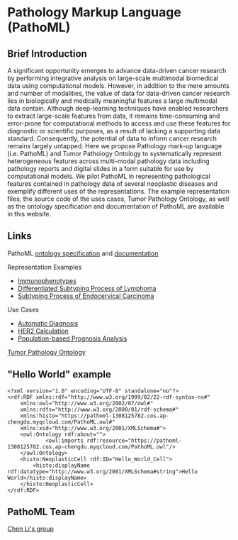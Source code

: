 # Pathology Markup Language (PathoML)



## Brief Introduction

A significant opportunity emerges to advance data-driven cancer research by performing integrative analysis on large-scale multimodal biomedical data using computational models. However, in addition to the mere amounts and number of modalities, the value of data for data-driven cancer research lies in biologically and medically meaningful features a large multimodal data contain. Although deep-learning techniques have enabled researchers to extract large-scale features from data, it remains time-consuming and error-prone for computational methods to access and use these features for diagnostic or scientific purposes, as a result of lacking a supporting data standard. Consequently, the potential of data to inform cancer research remains largely untapped. Here we propose Pathology mark-up language (i.e. PathoML) and Tumor Pathology Ontology to systematically represent heterogeneous features across multi-modal pathology data including pathology reports and digital slides in a form suitable for use by computational models. We pilot PathoML in representing pathological features contained in pathology data of several neoplastic diseases and exemplify different uses of the representations. The example representation files, the source code of the uses cases, Tumor Pathology Ontology, as well as the ontology specification and documentation of PathoML are available in this website.


## Links

PathoML [ontology specification](https://github.com/Peiliang/pathoml.github.io/tree/main/Specification/Ontology%20Specification) and [documentation](https://github.com/Peiliang/pathoml.github.io/tree/main/Specification/Documentation)

Representation Examples

- [Immunophenotypes](https://github.com/Peiliang/pathoml.github.io/tree/main/Specification/Representation_Examples/Immunophenotypes)
- [Differentiated Subtyping Process of Lymphoma](https://github.com/Peiliang/pathoml.github.io/tree/main/Specification/Representation_Examples/Differential%20Subtyping%20Process%20of%20Lymphoma)
- [Subtyping Process of Endocervical Carcinoma](https://github.com/Peiliang/pathoml.github.io/tree/main/Specification/Representation_Examples/Process%20of%20Subtyping%20Endocervical%20Adenocarcinoma)

Use Cases

- [Automatic Diagnosis](https://github.com/Peiliang/pathoml.github.io/tree/main/Specification/Use_Cases/Automatic%20Diagnosing)
- [HER2 Calculation](https://github.com/Peiliang/pathoml.github.io/tree/main/Specification/Use_Cases/HER2%20Calculation)
- [Population-based Prognosis Analysis](https://github.com/Peiliang/pathoml.github.io/tree/main/Specification/Use_Cases/Population-based%20Prognosis%20Analysis)

[Tumor Pathology Ontology](https://github.com/Peiliang/pathoml.github.io/tree/main/Tumor%20Pathology%20Ontology)



## "Hello World" example

```
<?xml version="1.0" encoding="UTF-8" standalone="no"?>
<rdf:RDF xmlns:rdf="http://www.w3.org/1999/02/22-rdf-syntax-ns#" 
	xmlns:owl="http://www.w3.org/2002/07/owl#" 
	xmlns:rdfs="http://www.w3.org/2000/01/rdf-schema#" 
	xmlns:histo="https://pathoml-1308125782.cos.ap-chengdu.myqcloud.com/PathoML.owl#"
	xmlns:xsd="http://www.w3.org/2001/XMLSchema#">
	<owl:Ontology rdf:about="">
        	<owl:imports rdf:resource="https://pathoml-1308125782.cos.ap-chengdu.myqcloud.com/PathoML.owl"/>
	</owl:Ontology>
	<histo:NeoplasticCell rdf:ID="Hello_World_Cell">
		<histo:displayName rdf:datatype="http://www.w3.org/2001/XMLSchema#string">Hello World</histo:displayName>
	</histo:NeoplasticCell>
</rdf:RDF>
```



## PathoML Team

[Chen Li's group](http://www.chenli.group/home)

